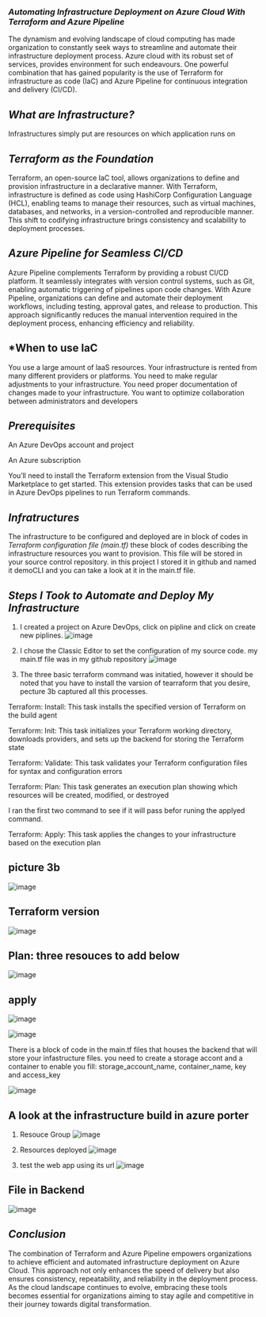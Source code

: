 ### *Automating Infrastructure Deployment on Azure Cloud With Terraform and Azure Pipeline*
The dynamism and evolving landscape of cloud computing has made organization to constantly seek ways to streamline and automate their infrastructure deployment process. Azure cloud with its robust set of services, provides environment for such endeavours. One powerful combination that has gained popularity is the use of Terraform for infrastructure as code (IaC) and Azure Pipeline for continuous integration and delivery (CI/CD).

## *What are Infrastructure?*
Infrastructures simply put are resources on which application runs on

## *Terraform as the Foundation*
Terraform, an open-source IaC tool, allows organizations to define and provision infrastructure in a declarative manner. With Terraform, infrastructure is defined as code using HashiCorp Configuration Language (HCL), enabling teams to manage their resources, such as virtual machines, databases, and networks, in a version-controlled and reproducible manner. This shift to codifying infrastructure brings consistency and scalability to deployment processes.

## *Azure Pipeline for Seamless CI/CD*
Azure Pipeline complements Terraform by providing a robust CI/CD platform. It seamlessly integrates with version control systems, such as Git, enabling automatic triggering of pipelines upon code changes. With Azure Pipeline, organizations can define and automate their deployment workflows, including testing, approval gates, and release to production. This approach significantly reduces the manual intervention required in the deployment process, enhancing efficiency and reliability.

## *When to use laC
You use a large amount of laaS resources. Your infrastructure is rented from many different providers or platforms.
You need to make regular adjustments to your infrastructure.
You need proper documentation of changes made to your infrastructure.
You want to optimize collaboration between administrators and developers

## *Prerequisites*

An Azure DevOps account and project

An Azure subscription

You’ll need to install the Terraform extension from the Visual Studio Marketplace to get started. This extension provides tasks that can be used in Azure DevOps pipelines to run Terraform commands. 

## *Infratructures*

The infrastructure to be configured and deployed are in block of codes in *Terraform configuration file (main.tf)* these block of codes describing the infrastructure resources you want to provision. This file will be stored in your source control repository. in this project I stored it in github and named it demoCLI and you can take a look at it in the main.tf file.

## *Steps I Took to Automate and Deploy My Infrastructure*

1) I created a project on Azure DevOps, click on pipline and click on create new piplines.
![image](https://github.com/akpatiudo/democli/assets/118566096/1cba5480-a29f-42db-bab5-6110a7175af7)

2) I chose the Classic Editor to set the configuration of my source code. my main.tf file was in my github repository
![image](https://github.com/akpatiudo/democli/assets/118566096/74a21aa9-5926-4a6a-8407-d00d9e0b9d98)

3) The three basic terraform command was initatied, however it should be noted that you have to install the varsion of tearraform that you desire, pecture 3b captured all this processes.

Terraform: Install: This task installs the specified version of Terraform on the build agent

Terraform: Init: This task initializes your Terraform working directory, downloads providers, and sets up the backend for storing the Terraform state

Terraform: Validate: This task validates your Terraform configuration files for syntax and configuration errors

Terraform: Plan: This task generates an execution plan showing which resources will be created, modified, or destroyed

I ran the first two command to see if it will pass befor runing the applyed command.

Terraform: Apply: This task applies the changes to your infrastructure based on the execution plan

## picture 3b
![image](https://github.com/akpatiudo/democli/assets/118566096/bba963e3-b2d5-4ad1-835a-57c582990ef2)

## Terraform version
![image](https://github.com/akpatiudo/democli/assets/118566096/5c970e62-557d-4b3e-9186-d2b2aac8bd17)

## Plan: three resouces to add below
![image](https://github.com/akpatiudo/democli/assets/118566096/cd581ccb-bae5-4d73-9db1-ddb3f4b210ff)

## apply
![image](https://github.com/akpatiudo/democli/assets/118566096/c2ad538c-227e-4df7-9b49-21fffc7aa12d)

![image](https://github.com/akpatiudo/democli/assets/118566096/d9c41de1-30f9-42e9-b748-33ac53d6e1f9)

There is a block of code in the main.tf files that houses the backend that will store your infastructure files. you need to create a storage accont and a container to enable you fill: storage_account_name, container_name, key and access_key 

![image](https://github.com/akpatiudo/democli/assets/118566096/1add8f7d-38ac-4967-8ab6-2bd30c058d1f)

## A look at the infrastructure build in azure porter

1) Resouce Group
![image](https://github.com/akpatiudo/democli/assets/118566096/753c29d9-6b1f-42f1-b163-47768b417c29)

2) Resources deployed
   ![image](https://github.com/akpatiudo/democli/assets/118566096/21634f8f-08a8-4461-8d16-d099685b7973)

3) test the web app using its url
![image](https://github.com/akpatiudo/democli/assets/118566096/70ab0b48-c54c-4709-bea8-0b0b7bd8ff6d)

## File in Backend
![image](https://github.com/akpatiudo/democli/assets/118566096/61c08bcc-fb12-4144-aaab-5662003632ba)

## *Conclusion*

The combination of Terraform and Azure Pipeline empowers organizations to achieve efficient and automated infrastructure deployment on Azure Cloud. This approach not only enhances the speed of delivery but also ensures consistency, repeatability, and reliability in the deployment process. As the cloud landscape continues to evolve, embracing these tools becomes essential for organizations aiming to stay agile and competitive in their journey towards digital transformation.










